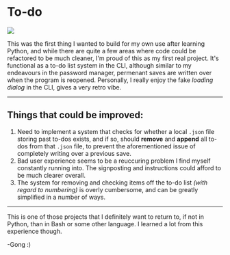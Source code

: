 # To-do

![](https://media.tenor.com/M-ibWYQzmiIAAAAM/cat-cute.gif)

This was the first thing I wanted to build for my own use after learning Python, and while there are quite a few areas where code could be refactored to be much cleaner, I'm proud of this as my first real project. It's functional as a to-do list system in the CLI, although similar to my endeavours in the password manager, permenant saves are written over when the program is reopened. Personally, I really enjoy the fake *loading dialog* in the CLI, gives a very retro vibe.

----------

## Things that could be improved:

1. Need to implement a system that checks for whether a local `.json` file storing past to-dos exists, and if so, should **remove** and **append** all to-dos from that `.json` file, to prevent the aforementioned issue of completely writing over a previous save.
2. Bad user experience seems to be a reuccuring problem I find myself constantly running into. The signposting and instructions could afford to be much clearer overall. 
3. The system for removing and checking items off the to-do list *(with regard to numbering)* is overly cumbersome, and can be greatly simplified in a number of ways. 

----------

This is one of those projects that I definitely want to return to, if not in Python, than in Bash or some other language. I learned a lot from this experience though.

-Gong :)
